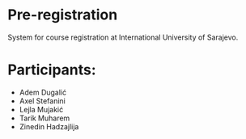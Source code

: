 # Pre-registration
 System for course registration at International University of Sarajevo.
 
 
# Participants:
 - Adem Dugalić
 - Axel Stefanini
 - Lejla Mujakić
 - Tarik Muharem
 - Zinedin Hadzajlija
 
